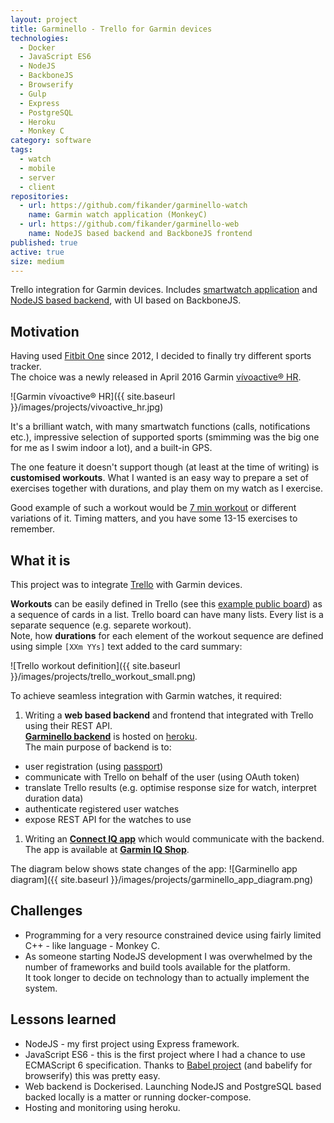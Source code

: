 ```yaml
---
layout: project
title: Garminello - Trello for Garmin devices
technologies:
  - Docker
  - JavaScript ES6
  - NodeJS
  - BackboneJS
  - Browserify
  - Gulp
  - Express
  - PostgreSQL
  - Heroku
  - Monkey C
category: software
tags:
  - watch
  - mobile
  - server
  - client
repositories:
  - url: https://github.com/fikander/garminello-watch
    name: Garmin watch application (MonkeyC)
  - url: https://github.com/fikander/garminello-web
    name: NodeJS based backend and BackboneJS frontend
published: true
active: true
size: medium
---
```

Trello integration for Garmin devices. Includes [smartwatch application](https://apps.garmin.com/en-US/apps/da6ba406-488c-4f10-83d4-3e70507d4656) and [NodeJS based backend](https://garminello.herokuapp.com), with UI based on BackboneJS.

## Motivation

Having used [Fitbit One](https://www.fitbit.com/uk/one) since 2012, I decided to finally try different sports tracker.  
The choice was a newly released in April 2016 Garmin [vívoactive® HR](https://buy.garmin.com/en-US/US/wearabletech/wearables/vivoactive-hr/prod538374.html).

![Garmin vívoactive® HR]({{ site.baseurl }}/images/projects/vivoactive_hr.jpg)

It's a brilliant watch, with many smartwatch functions (calls, notifications etc.), impressive selection of supported sports (smimming was the big one for me as I swim indoor a lot), and a built-in GPS.

The one feature it doesn't support though (at least at the time of writing) is **customised workouts**.
What I wanted is an easy way to prepare a set of exercises together with durations, and play them on my watch as I exercise.

Good example of such a workout would be [7 min workout](http://7-min.com/) or different variations of it. Timing matters, and you have some 13-15 exercises to remember.

## What it is

This project was to integrate [Trello](http://trello.com) with Garmin devices.

**Workouts** can be easily defined in Trello (see this [example public board](https://trello.com/b/SOCdcatH/workouts)) as a sequence of cards in a list. Trello board can have many lists. Every list is a separate sequence (e.g. separete workout).  
Note, how **durations** for each element of the workout sequence are defined using simple `[XXm YYs]` text added to the card summary:

![Trello workout definition]({{ site.baseurl }}/images/projects/trello_workout_small.png)

To achieve seamless integration with Garmin watches, it required:

1. Writing a **web based backend** and frontend that integrated with Trello using their REST API.  
**[Garminello backend](https://garminello.herokuapp.com)** is hosted on [heroku](http://heroku.com).  
The main purpose of backend is to:
  * user registration (using [passport](https://github.com/jaredhanson/passport))
  * communicate with Trello on behalf of the user (using OAuth token)
  * translate Trello results (e.g. optimise response size for watch, interpret duration data)
  * authenticate registered user watches
  * expose REST API for the watches to use
1. Writing an **[Connect IQ app](https://apps.garmin.com/)** which would communicate with the backend.  
The app is available at **[Garmin IQ Shop](https://apps.garmin.com/en-US/apps/da6ba406-488c-4f10-83d4-3e70507d4656)**. 

The diagram below shows state changes of the app:
![Garminello app diagram]({{ site.baseurl }}/images/projects/garminello_app_diagram.png) 

## Challenges

* Programming for a very resource constrained device using fairly limited C++ - like language - Monkey C.
* As someone starting NodeJS development I was overwhelmed by the number of frameworks and build tools
 available for the platform.  
It took longer to decide on technology than to actually implement the system.

## Lessons learned

* NodeJS - my first project using Express framework.
* JavaScript ES6 - this is the first project where I had a chance to use ECMAScript 6 specification. Thanks to [Babel project](https://github.com/babel/babel) (and babelify for browserify) this was pretty easy.
* Web backend is Dockerised. Launching NodeJS and PostgreSQL based backed locally is a matter or running docker-compose.
* Hosting and monitoring using heroku.
